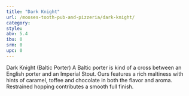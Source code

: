 ```yaml
---
title: "Dark Knight"
url: /mooses-tooth-pub-and-pizzeria/dark-knight/
category: 
style: 
abv: 5.4
ibu: 0
srm: 0
upc: 0
---
```

Dark Knight (Baltic Porter) A Baltic porter is kind of a cross between an English porter and an Imperial Stout. Ours features a rich maltiness with hints of caramel, toffee and chocolate in both the flavor and aroma. Restrained hopping contributes a smooth full finish.
